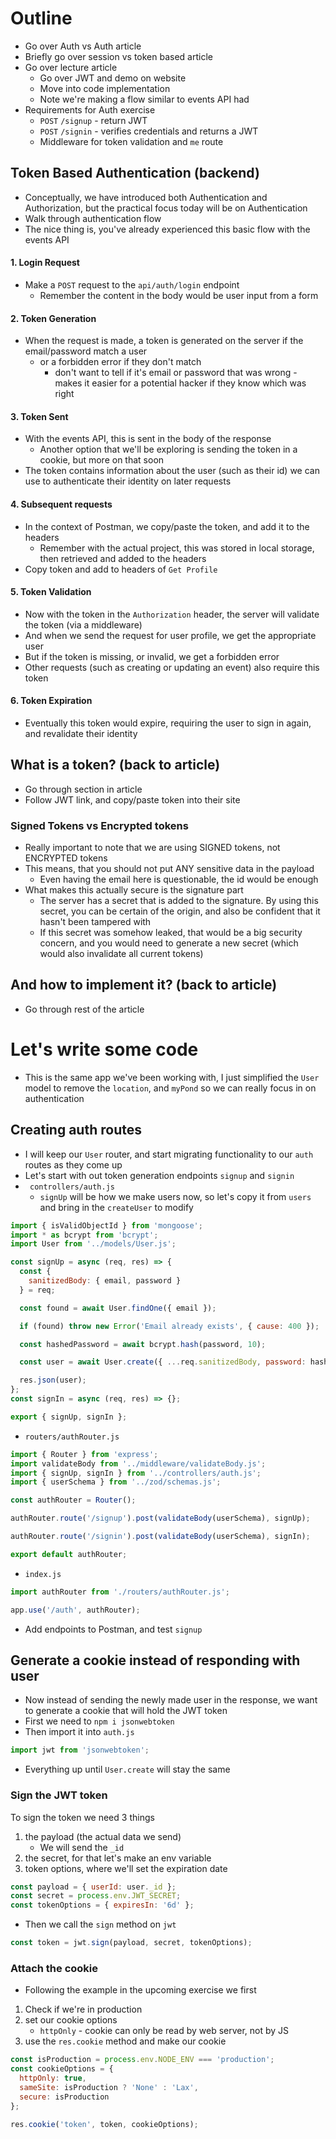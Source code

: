 # Outline

- Go over Auth vs Auth article
- Briefly go over session vs token based article
- Go over lecture article
  - Go over JWT and demo on website
  - Move into code implementation
  - Note we're making a flow similar to events API had
- Requirements for Auth exercise
  - `POST` `/signup` - return JWT
  - `POST` `/signin` - verifies credentials and returns a JWT
  - Middleware for token validation and `me` route

## Token Based Authentication (backend)

- Conceptually, we have introduced both Authentication and Authorization, but the practical focus today will be on Authentication
- Walk through authentication flow
- The nice thing is, you've already experienced this basic flow with the events API

#### 1. Login Request

- Make a `POST` request to the `api/auth/login` endpoint
  - Remember the content in the body would be user input from a form

#### 2. Token Generation

- When the request is made, a token is generated on the server if the email/password match a user
  - or a forbidden error if they don't match
    - don't want to tell if it's email or password that was wrong - makes it easier for a potential hacker if they know which was right

#### 3. Token Sent

- With the events API, this is sent in the body of the response
  - Another option that we'll be exploring is sending the token in a cookie, but more on that soon
- The token contains information about the user (such as their id) we can use to authenticate their identity on later requests

#### 4. Subsequent requests

- In the context of Postman, we copy/paste the token, and add it to the headers
  - Remember with the actual project, this was stored in local storage, then retrieved and added to the headers
- Copy token and add to headers of `Get Profile`

#### 5. Token Validation

- Now with the token in the `Authorization` header, the server will validate the token (via a middleware)
- And when we send the request for user profile, we get the appropriate user
- But if the token is missing, or invalid, we get a forbidden error
- Other requests (such as creating or updating an event) also require this token

#### 6. Token Expiration

- Eventually this token would expire, requiring the user to sign in again, and revalidate their identity

## What is a token? (back to article)

- Go through section in article
- Follow JWT link, and copy/paste token into their site

### Signed Tokens vs Encrypted tokens

- Really important to note that we are using SIGNED tokens, not ENCRYPTED tokens
- This means, that you should not put ANY sensitive data in the payload
  - Even having the email here is questionable, the id would be enough
- What makes this actually secure is the signature part
  - The server has a secret that is added to the signature. By using this secret, you can be certain of the origin, and also be confident that it hasn't been tampered with
  - If this secret was somehow leaked, that would be a big security concern, and you would need to generate a new secret (which would also invalidate all current tokens)

## And how to implement it? (back to article)

- Go through rest of the article

# Let's write some code

- This is the same app we've been working with, I just simplified the `User` model to remove the `location`, and `myPond` so we can really focus in on authentication

## Creating auth routes

- I will keep our `User` router, and start migrating functionality to our `auth` routes as they come up
- Let's start with out token generation endpoints `signup` and `signin`
- ` controllers/auth.js`
  - `signUp` will be how we make users now, so let's copy it from `users` and bring in the `createUser` to modify

```js
import { isValidObjectId } from 'mongoose';
import * as bcrypt from 'bcrypt';
import User from '../models/User.js';

const signUp = async (req, res) => {
  const {
    sanitizedBody: { email, password }
  } = req;

  const found = await User.findOne({ email });

  if (found) throw new Error('Email already exists', { cause: 400 });

  const hashedPassword = await bcrypt.hash(password, 10);

  const user = await User.create({ ...req.sanitizedBody, password: hashedPassword });

  res.json(user);
};
const signIn = async (req, res) => {};

export { signUp, signIn };
```

- `routers/authRouter.js`

```js
import { Router } from 'express';
import validateBody from '../middleware/validateBody.js';
import { signUp, signIn } from '../controllers/auth.js';
import { userSchema } from '../zod/schemas.js';

const authRouter = Router();

authRouter.route('/signup').post(validateBody(userSchema), signUp);

authRouter.route('/signin').post(validateBody(userSchema), signIn);

export default authRouter;
```

- `index.js`

```js
import authRouter from './routers/authRouter.js';

app.use('/auth', authRouter);
```

- Add endpoints to Postman, and test `signup`

## Generate a cookie instead of responding with user

- Now instead of sending the newly made user in the response, we want to generate a cookie that will hold the JWT token
- First we need to `npm i jsonwebtoken`
- Then import it into `auth.js`

```js
import jwt from 'jsonwebtoken';
```

- Everything up until `User.create` will stay the same

### Sign the JWT token

To sign the token we need 3 things

1. the payload (the actual data we send)
   - We will send the `_id`
2. the secret, for that let's make an env variable
3. token options, where we'll set the expiration date

```js
const payload = { userId: user._id };
const secret = process.env.JWT_SECRET;
const tokenOptions = { expiresIn: '6d' };
```

- Then we call the `sign` method on `jwt`

```js
const token = jwt.sign(payload, secret, tokenOptions);
```

### Attach the cookie

- Following the example in the upcoming exercise we first

1. Check if we're in production
2. set our cookie options
   - `httpOnly` - cookie can only be read by web server, not by JS
3. use the `res.cookie` method and make our cookie

```js
const isProduction = process.env.NODE_ENV === 'production';
const cookieOptions = {
  httpOnly: true,
  sameSite: isProduction ? 'None' : 'Lax',
  secure: isProduction
};

res.cookie('token', token, cookieOptions);
```
